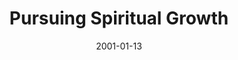---
layout: message
category: message
series: "Millennium Makeover"
title: "Pursuing Spiritual Growth"
date: 2001-01-13
audio-description: "Join us as we look at four areas of our lives in need of a little makeover. "
audio: ""
audio-title: "Pursuing Spiritual Growth"
audio-duration: "&#58;"
---